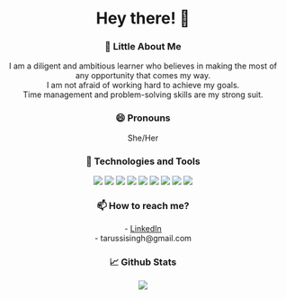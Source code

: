 <div align="center">
 
  <h1> Hey there! 👋 </h1>
  
<!--   <h3> 🎓 Education </h3> 
  <p>
    Studying Computer Science at Bennett University, class of 2023
  </p>
   -->
  
  <h3> 📖 Little About Me </h3>
  <p> I am a diligent and ambitious learner who believes in making the most of any opportunity that comes my way.
    <br> I am not afraid of working hard to achieve my goals. 
    <br> Time management and problem-solving skills are my strong suit. 
  </p>
  
  <h3> 😄 Pronouns </h3>
  <p> She/Her <p>
  
  <h3> 🔧 Technologies and Tools </h3>
  <img src="https://img.shields.io/badge/Code-Python-informational?style=plastic&logo=python&logoColor=white&color=3366ff">
  <img src="https://img.shields.io/badge/Code-Java-informational?style=plastic&logo=java&logoColor=white&color=3366ff">
  <img src="https://img.shields.io/badge/Code-C++-informational?style=plastic&logo=c%2B%2B&logoColor=white&color=3366ff">
  <img src="https://img.shields.io/badge/Code-HTML-informational?style=plastic&logo=html5&logoColor=white&color=3366ff">
  <img src="https://img.shields.io/badge/Code-CSS-informational?style=plastic&logo=css3&logoColor=white&color=3366ff">
  <img src="https://img.shields.io/badge/Code-JavaScript-informational?style=plastic&logo=javascript&logoColor=white&color=3366ff">
  <img src="https://img.shields.io/badge/Code-Bootstrap-informational?style=plastic&logo=bootstrap&logoColor=white&color=3366ff">
  <img src="https://img.shields.io/badge/Code-PHP-informational?style=plastic&logo=php&logoColor=white&color=3366ff">
  <img src="https://img.shields.io/badge/Editor-VisualStudioCode-informational?style=plastic&logo=visualstudio&logoColor=white&color=3366ff">
  
  <h3> 📫 How to reach me? </h3>
  <p>
    - <a href="https://www.linkedin.com/in/tarussi-singh-057019194">LinkedIn</a> <br>
    - tarussisingh@gmail.com <br>
  </p>

  <h3> 📈 Github Stats </h3>
  
<!--   <img src="https://github-readme-stats.vercel.app/api/top-langs/?username=TARUSSI&theme=tokyonight">  -->
<!--   <br> -->
  <img src="https://github-readme-stats.vercel.app/api?username=TARUSSI&theme=tokyonight">

</div>

<!--
**TARUSSI/TARUSSI** is a ✨ _special_ ✨ repository because its `README.md` (this file) appears on your GitHub profile.

Here are some ideas to get you started:

- 🔭 I’m currently working on ...
- 🌱 I’m currently learning ...
- 👯 I’m looking to collaborate on ...
- 🤔 I’m looking for help with ...
- 💬 Ask me about ...
- 📫 How to reach me: ...
- 😄 Pronouns: ...
- ⚡ Fun fact: ...
-->
